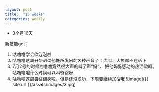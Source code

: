```yaml
---
layout: post
title:  "15 weeks"
categories: weekly
---
```


*  3个月16天

新技能get：
1. 咕噜噜学会吹泡泡啦
2. 咕噜噜这周开始测试他能所发出的各种声音了：尖叫、大笑都不在话下
3. 7月2号的时候咕噜噜竟然很大声的叫了声“妈”， 把他妈妈感动的热泪盈眶。咕噜噜咱什么时候可以叫爸爸呀
4. 咕噜噜这周尝试翻身啦，但是还没成功，下周要继续加油哦
![image]({{ site.url }}/assets/images/3.jpg)

